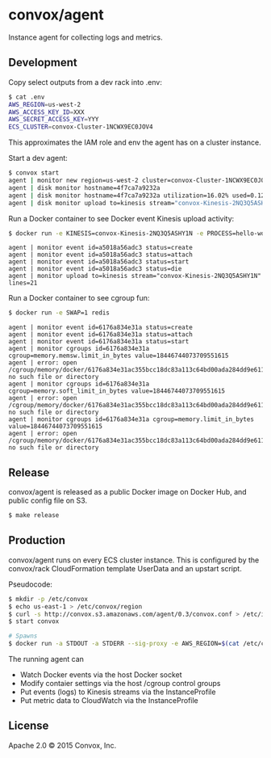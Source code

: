 # convox/agent

Instance agent for collecting logs and metrics.

## Development

Copy select outputs from a dev rack into .env:

```bash
$ cat .env
AWS_REGION=us-west-2
AWS_ACCESS_KEY_ID=XXX
AWS_SECRET_ACCESS_KEY=YYY
ECS_CLUSTER=convox-Cluster-1NCWX9EC0JOV4
```

This approximates the IAM role and env the agent has on a cluster instance.

Start a dev agent:

```bash
$ convox start
agent | monitor new region=us-west-2 cluster=convox-Cluster-1NCWX9EC0JOV4
agent | disk monitor hostname=4f7ca7a9232a
agent | disk monitor hostname=4f7ca7a9232a utilization=16.02% used=0.1209G available=0.7547G
agent | disk monitor upload to=kinesis stream="convox-Kinesis-2NQ3Q5ASHY1N" lines=1
```

Run a Docker container to see Docker event Kinesis upload activity:

```bash
$ docker run -e KINESIS=convox-Kinesis-2NQ3Q5ASHY1N -e PROCESS=hello-world hello-world
```

```
agent | monitor event id=a5018a56adc3 status=create
agent | monitor event id=a5018a56adc3 status=attach
agent | monitor event id=a5018a56adc3 status=start
agent | monitor event id=a5018a56adc3 status=die
agent | monitor upload to=kinesis stream="convox-Kinesis-2NQ3Q5ASHY1N" lines=21
```

Run a Docker container to see cgroup fun:

```bash
$ docker run -e SWAP=1 redis
```

```
agent | monitor event id=6176a834e31a status=create
agent | monitor event id=6176a834e31a status=attach
agent | monitor event id=6176a834e31a status=start
agent | monitor cgroups id=6176a834e31a cgroup=memory.memsw.limit_in_bytes value=18446744073709551615
agent | error: open /cgroup/memory/docker/6176a834e31ac355bcc18dc83a113c64bd00ada284dd9e61153ed18715438365/memory.memsw.limit_in_bytes: no such file or directory
agent | monitor cgroups id=6176a834e31a cgroup=memory.soft_limit_in_bytes value=18446744073709551615
agent | error: open /cgroup/memory/docker/6176a834e31ac355bcc18dc83a113c64bd00ada284dd9e61153ed18715438365/memory.soft_limit_in_bytes: no such file or directory
agent | monitor cgroups id=6176a834e31a cgroup=memory.limit_in_bytes value=18446744073709551615
agent | error: open /cgroup/memory/docker/6176a834e31ac355bcc18dc83a113c64bd00ada284dd9e61153ed18715438365/memory.limit_in_bytes: no such file or directory
```

## Release

convox/agent is released as a public Docker image on Docker Hub, and public
config file on S3.

```bash
$ make release
```

## Production

convox/agent runs on every ECS cluster instance. This is configured by the
convox/rack CloudFormation template UserData and an upstart script.

Pseudocode:

```bash
$ mkdir -p /etc/convox
$ echo us-east-1 > /etc/convox/region
$ curl -s http://convox.s3.amazonaws.com/agent/0.3/convox.conf > /etc/init/convox.conf
$ start convox

# Spawns
$ docker run -a STDOUT -a STDERR --sig-proxy -e AWS_REGION=$(cat /etc/convox/region) -v /cgroup:/cgroup -v /var/run/docker.sock:/var/run/docker.sock convox/agent:0.3
```

The running agent can

* Watch Docker events via the host Docker socket
* Modify contaier settings via the host /cgroup control groups
* Put events (logs) to Kinesis streams via the InstanceProfile
* Put metric data to CloudWatch via the InstanceProfile

## License

Apache 2.0 &copy; 2015 Convox, Inc.
